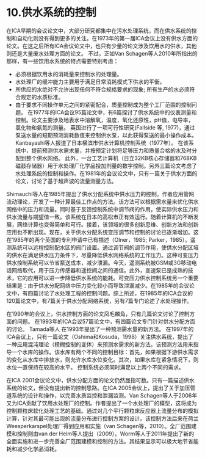 # 10.供水系统的控制
在ICA早期的会议论文中，大部分研究都集中在污水处理系统，而在供水系统的控制和自动化则没有得到更多的关注。在1973年的第一届ICA会议上没有供水方面的论文。在这之后所有ICA会议论文中，也只有少量的论文涉及饮用水的供水，其他则还是大量废水处理方面的论文。 不过，正如Van Schagen等人2010年所指出的那样，有一些饮用水系统的特点需要特别考虑： 
*	必须根据饮用水的消耗量来控制水的处理量。
*	水处理厂的缓冲能力主要用于满足日常消耗模式下供水的平衡。
*	所供应的水绝对不允许出现任何不符合规格要求的现象; 所有生产的水必须符合规定的水质标准。
*	由于要求不同操作单元之间的紧密配合，质量控制成为整个工厂范围的控制问题。
在1977年的ICA会议95篇论文中，有6篇探讨了供水系统中的仪表测量和控制。论文主要涉及地表水中溶解氧，温度，氧化还原性，pH值，电导率，氯化物和氨氮的测量。 英国进行了一项可行性研究(Fallside 等, 1977)，通过泵送水量的短期预测消耗数值来控制供水泵，以此获得泵送的最小操作成本。 Kanbayashi等人报道了日本横滨市供水计算机控制系统（1977年）。 在该系统中，提前预测供水需求量，并按预定计划将足够压力和质量合格的水及时分配到整个供水网络。 此外，一台工艺计算机（日立32KB核心存储器和768KB磁鼓存储器）用于水处理厂化学品投加剂量的数字控制。另外三篇论文考虑了水处理系统的控制和操作。在1981年的会议论文中，只有一篇关于供水方面的论文，讨论了基于超声波的流量测量方法。

Shimauchi等人在1985年提出了供水分配系统中供水压力的控制。作者应用管网流动理论，开发了一种计算最佳工作点的方法。该方法可以根据需水量来优化供水网络中的压力和流量。同时基于反馈控制系统中调节阀的作用，使实际供水压力和供水流量与期望值一致。该系统在日本的高松市正有效运行。随着计算机的不断发展，网络计算也变得简单和可行。接着，该领域的很多创新思维、创新方法和创新应用也不断出现。现在，关于供水分配系统变压调节和控制的讨论已逐渐增加。这在1985年的两个英国的专利申请中已有描述（Olner，1985; Parker，1985）。遥测系统可以远程控制配水区的阀门设置。通过调节阀的调节作用，使供水分配区域的供水在满足供水压力条件下，尽量降低供水网络系统的工作压力。这种可变压力供水控制系统可以节省泵送成本，减少泄漏。今天，遥测系统被GSM或3G移动电话网络取代，用于压力传感器和遥控阀之间的通信。此外，变速泵已是成熟的技术，它的应用可以进一步降低供水系统的能耗。可变压力供水控制系统另一个重要结果是：由于供水分配网络中压力变化较小而导致泄漏减少。在1985年的会议论文中，有四篇讨论了水处理工程的控制问题。综上所述，在1985年的ICA会议的120篇论文中，有7篇关于供水分配网络系统，另有7篇专门论述了水处理操作。

在1990年的会议上，供水控制方面的论文凤毛麟角，只有几篇论文讨论了控制方面的问题。 在1993年的ICA会议57篇论文中，有四篇论文专门针对供水分配方面的讨论。 Tamada等人 在1993年提出了一种预测需水量的新方法。 在1997年的ICA会议上，只有一篇论文（Oshima和Kosuda，1998）关注供水系统，提出了一种应用混沌理论（模糊控制的变体）来预测水需求的新方法。该预测方法用来指导一个水库的操作。该水库有两个不同的控制目标：首先，如果根据下游供水需求的变化从水库中排放水，则允许水库水位变化。其次，如果水库在紧急情况下，则水位一直保持在较高的水平。 控制系统必须同时满足以上两个不同的需求。

在ICA 2001会议论文中，供水分配方面的论文仍然屈指可数。只有一篇描述供水系统的论文，但没有提出新的控制思路。在ICA 2005会议上，提出了关于加压管道系统的设计和操作，以完善水质监控和泄漏监测。Van Schagen等人于2006年又为ICA贡献了饮用水处理厂的控制。作者提出了一个水处理厂的模型，这将成为控制颗粒床软化处理工艺的基础。通过对几个平行颗粒床反应器上流量分布的模拟计算，针对其最可能出现的流量分布进行控制方案的设计。该控制方法后来在荷兰Weesperkarspel处理厂得到应用和实施（van Schagen等，2010）。全厂范围建模和控制则由van der Helm等人提出（2009）。Worm等人于2011年提出了新的全面实施和进一步完善全厂范围建模和控制的方法。其结果显示可以极大地节省能耗和减少化学品消耗。
